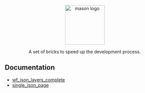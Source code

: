 <p align="center">
<img src="https://raw.githubusercontent.com/felangel/mason/master/assets/mason_full.png" height="125" alt="mason logo" />
</p>

<p align="center">
A set of bricks to speed up the development process.
</p>

## Documentation

- [wf_json_layers_complete](https://github.com/caganpnr-commencis/mason_bricks/tree/master/bricks/wf_json_layers_complete)
- [single_json_page](https://github.com/caganpnr-commencis/mason_bricks/tree/master/bricks/single_json_page)
